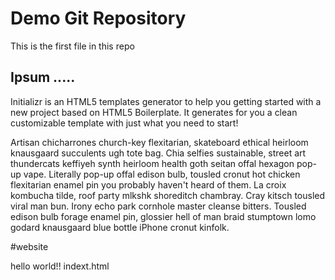 # Demo Git Repository

This is the first file in this repo

## Ipsum .....

Initializr is an HTML5 templates generator to help you getting started with a new project based on HTML5 Boilerplate. It generates for you a clean customizable template with just what you need to start!

Artisan chicharrones church-key flexitarian, skateboard ethical heirloom knausgaard succulents ugh tote bag. Chia selfies sustainable, street art thundercats keffiyeh synth heirloom health goth seitan offal hexagon pop-up vape. Literally pop-up offal edison bulb, tousled cronut hot chicken flexitarian enamel pin you probably haven't heard of them. La croix kombucha tilde, roof party mlkshk shoreditch chambray. Cray kitsch tousled viral man bun. Irony echo park cornhole master cleanse bitters. Tousled edison bulb forage enamel pin, glossier hell of man braid stumptown lomo godard knausgaard blue bottle iPhone cronut kinfolk.

#website


hello world!!
indext.html